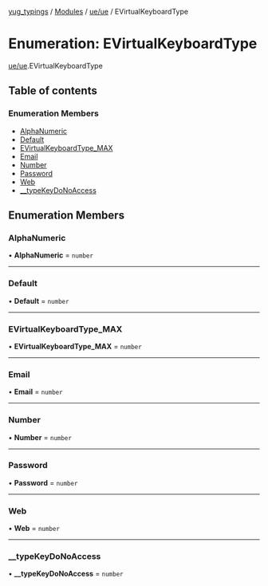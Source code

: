 [yug_typings](../README.md) / [Modules](../modules.md) / [ue/ue](../modules/ue_ue.md) / EVirtualKeyboardType

# Enumeration: EVirtualKeyboardType

[ue/ue](../modules/ue_ue.md).EVirtualKeyboardType

## Table of contents

### Enumeration Members

- [AlphaNumeric](ue_ue.EVirtualKeyboardType.md#alphanumeric)
- [Default](ue_ue.EVirtualKeyboardType.md#default)
- [EVirtualKeyboardType\_MAX](ue_ue.EVirtualKeyboardType.md#evirtualkeyboardtype_max)
- [Email](ue_ue.EVirtualKeyboardType.md#email)
- [Number](ue_ue.EVirtualKeyboardType.md#number)
- [Password](ue_ue.EVirtualKeyboardType.md#password)
- [Web](ue_ue.EVirtualKeyboardType.md#web)
- [\_\_typeKeyDoNoAccess](ue_ue.EVirtualKeyboardType.md#__typekeydonoaccess)

## Enumeration Members

### AlphaNumeric

• **AlphaNumeric** = `number`

___

### Default

• **Default** = `number`

___

### EVirtualKeyboardType\_MAX

• **EVirtualKeyboardType\_MAX** = `number`

___

### Email

• **Email** = `number`

___

### Number

• **Number** = `number`

___

### Password

• **Password** = `number`

___

### Web

• **Web** = `number`

___

### \_\_typeKeyDoNoAccess

• **\_\_typeKeyDoNoAccess** = `number`
